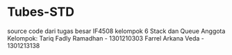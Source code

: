 # Tubes-STD
source code dari tugas besar IF4508 kelompok 6 Stack dan Queue
Anggota Kelompok: 
Tariq Fadly Ramadhan - 1301210303
Farrel Arkana Veda - 1301213138
